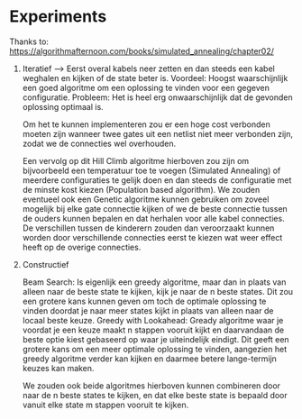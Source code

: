 


# Experiments 



Thanks to:
https://algorithmafternoon.com/books/simulated_annealing/chapter02/



1. Iteratief
--> Eerst overal kabels neer zetten en dan steeds een kabel weghalen en kijken of de state beter is.
    Voordeel: Hoogst waarschijnlijk een goed algoritme om een oplossing te vinden voor een gegeven configuratie.
    Probleem: Het is heel erg onwaarschijnlijk dat de gevonden oplossing optimaal is.

    Om het te kunnen implementeren zou er een hoge cost verbonden moeten zijn wanneer twee gates uit een netlist niet meer verbonden zijn, zodat we de connecties wel overhouden.
    
    Een vervolg op dit Hill Climb algoritme hierboven zou zijn om bijvoorbeeld een temperatuur toe te voegen (Simulated Annealing) of meerdere configuraties te gelijk doen en dan steeds de configuratie met de minste kost kiezen (Population based algorithm).
    We zouden eventueel ook een Genetic algoritme kunnen gebruiken om zoveel mogelijk bij elke gate connectie kijken of we de beste connectie tussen de ouders kunnen bepalen en dat herhalen voor alle kabel connecties. De verschillen tussen de kinderern zouden dan veroorzaakt kunnen worden door verschillende connecties eerst te kiezen wat weer effect heeft op de overige connecties.

2. Constructief

    Beam Search: Is eigenlijk een greedy algoritme, maar dan in plaats van alleen naar de beste state te kijken, kijk je naar de n beste states. Dit zou een grotere kans kunnen geven om toch de optimale oplossing te vinden doordat je naar meer states kijkt in plaats van alleen naar de locaal beste keuze.
    Greedy with Lookahead: Gready algoritme waar je voordat je een keuze maakt n stappen vooruit kijkt en daarvandaan de beste optie kiest gebaseerd op waar je uiteindelijk eindigt. Dit geeft een grotere kans om een meer optimale oplossing te vinden, aangezien het greedy algoritme verder kan kijken en daarmee betere lange-termijn keuzes kan maken.

    We zouden ook beide algoritmes hierboven kunnen combineren door naar de n beste states te kijken, en dat elke beste state is bepaald door vanuit elke state m stappen vooruit te kijken.